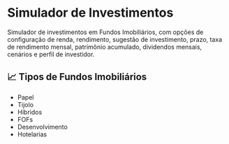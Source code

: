 # Simulador de Investimentos

Simulador de investimentos em Fundos Imobiliários, com opções de configuração de renda, rendimento, sugestão de investimento, prazo, taxa de rendimento mensal, patrimônio acumulado, dividendos mensais, cenários e perfil de investidor.

## 📈 Tipos de Fundos Imobiliários
- Papel
- Tijolo
- Híbridos
- FOFs
- Desenvolvimento
- Hotelarias
